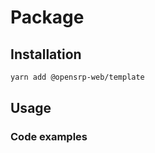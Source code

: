# Package

<!-- package description -->

## Installation

```sh
yarn add @opensrp-web/template
```

<!--
Include further installation instructions, for instance if the package requires for the user
to manually add css.
-->

## Usage

<!--

### Props/ Configuration

#### linkerField

_Optional_(`string` | `undefined` = `undefined`)

When the table is rendered, you can click anywhere on a row to drill down to the next level of the hierarchy. However, you may want to display some kind of indication that it is possible to drill down on a row of data. The `linkerField` prop allows you to define which field should have this indicator. By default this is set to the `id` field.

-->

### Code examples

<!--

A single simple, minimal, working snippet for each use-case that the package supports

```tsx
import { DrillDownTable, columnsFromObjects } from '@onaio/drill-down-table/';

const props = {
  columns: columnsFromObjects(data),
  data
};
<DrillDownTable {...props} />;
```

-->
